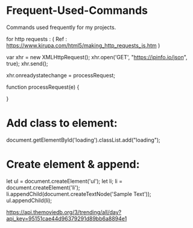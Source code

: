 # Frequent-Used-Commands
Commands used frequently for my projects.

for http requests :
( Ref : https://www.kirupa.com/html5/making_http_requests_js.htm )

var xhr = new XMLHttpRequest();
xhr.open('GET', "https://ipinfo.io/json", true);
xhr.send();
 
xhr.onreadystatechange = processRequest;
 
function processRequest(e) {
 
}


# Add class to element:

document.getElementById('loading').classList.add("loading");

# Create element & append:

let ul = document.createElement('ul');
let li;
li = document.createElement('li');
li.appendChild(document.createTextNode('Sample Text'));
ul.appendChild(li);



https://api.themoviedb.org/3/trending/all/day?api_key=95151cae44d96379291d89bb6a8894e1
